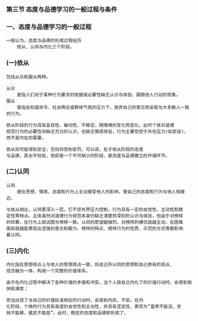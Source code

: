 ### 第三节 态度与品德学习的一般过程与条件
### 一、态度与品德学习的一般过程
    一般认为，态度与品德的形成过程经历 
        依从、认同与内化三个阶段。
    
### (一)依从
    包括从众和服从两种。
    
    从众
        是指人们对于某种行为要求的依据或必要性缺乏认识与体验，跟随他人行动的现象。
    服从
        是指在权威命令、社会舆论或群体气氛的压力下，放弃自己的意见而采取与大多数人一致的行为。
        
    依从阶段的行为具有盲目性、被动性，不稳定，随情境的变化而变化。此时个体对道德
    规范行为的必要性尚缺乏充分的认识，也缺乏情感体验，行为主要受控于外在压力(如奖惩)，
    而不是内在的需要。
    
    依从则可能得到安全，否则将受到惩罚。可以说，处于依从阶段的态度
    与品德，其水平较低，但却是一个不可缺少的阶段，是态度与品德建立的开端环节。

### (二)认同
    认同
        是在思想、情感、态度和行为上主动接受他人的影响，使自己的态度和行为与他人相接近。
        
    与依从相比，认同更深入一层，它不受外界压力控制，行为具有一定的自觉性、主动性和稳
    定性等特点。主体虽然对道德行为规范本身仍缺乏清楚而深刻的认识与体验，但由于对榜样
    的仰慕，在行为上就试图与榜样一致。认同的愿望越强烈，对榜样的模仿就越主动，在困难
    面前就越能表现出坚强的意志和毅力。榜样的特点、榜样行为的性质、示范的方式等都影响
    着认同。

### (三)内化
    内化指在思想观点上与他人的思想观点一致，将自己所认同的思想和自己原有的观点、
    信念融为一体，构成一个完整的价值体系。
    
    由于在内化过程中解决了各种价值的矛盾和冲突，当个人按自己内化了的价值行动时，会感到愉快和满意；
    
    而当出现了与自己的价值标准相反的行动时，会感到内疚、不安。在内
    化阶段，个体的行为具有高度的自觉性和主动性，并具有坚定性，表现为“富贵不能淫，贫
    贱不能移，威武不能屈”。此时，稳定的态度和品德即形成了。